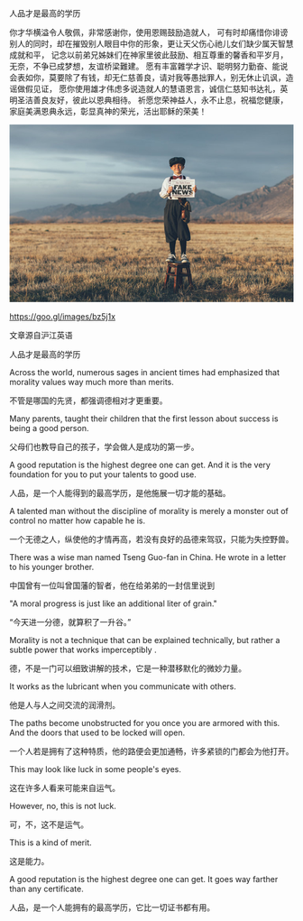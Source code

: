 人品才是最高的学历

你才华横溢令人敬佩，非常感谢你，使用恩赐鼓励造就人，
可有时却痛惜你诽谤别人的同时，却在摧毁别人眼目中你的形象，更让天父伤心祂儿女们缺少属天智慧成就和平，
记念以前弟兄姊妹们在神家里彼此鼓励、相互尊重的馨香和平岁月，无奈，不争已成梦想，友谊桥梁難建。
愿有丰富雜学才识、聪明努力勤奋、能说会表如你，莫要除了有钱，却无仁慈善良，请对我等愚拙罪人，别无休止讥讽，造谣做假见证，
愿你使用雄才伟虑多说造就人的慧语恩言，诚信仁慈知书达礼，英明圣洁善良友好，彼此以恩典相待。
祈愿您荣神益人，永不止息，祝福您健康，家庭美满恩典永远，彰显真神的荣光，活出耶稣的荣美！

![人品才是最高的学历](https://github.com/ywangnccu/ywang/blob/main/images/FakeNews.jpg)

https://goo.gl/images/bz5j1x

文章源自沪江英语

人品才是最高的学历

Across the world, numerous sages in ancient times had emphasized that morality values way much more than merits.

不管是哪国的先贤，都强调德相对才更重要。

Many parents, taught their children that the first lesson about success is being a good person.

父母们也教导自己的孩子，学会做人是成功的第一步。

A good reputation is the highest degree one can get. And it is the very foundation for you to put your talents to good use. 

人品，是一个人能得到的最高学历，是他施展一切才能的基础。

A talented man without the discipline of morality is merely a monster out of control no matter how capable he is.

一个无德之人，纵使他的才情再高，若没有良好的品德来驾驭，只能为失控野兽。

 There was a wise man named Tseng Guo-fan in China. He wrote in a letter to his younger brother.
 
中国曾有一位叫曾国藩的智者，他在给弟弟的一封信里说到

"A moral progress is just like an additional liter of grain."

“今天进一分德，就算积了一升谷。”

Morality is not a technique that can be explained technically, but rather a subtle power that works imperceptibly .

德，不是一门可以细致讲解的技术，它是一种潜移默化的微妙力量。

It works as the lubricant when you communicate with others.

他是人与人之间交流的润滑剂。

The paths become unobstructed for you once you are armored with this. And the doors that used to be locked will open.

一个人若是拥有了这种特质，他的路便会更加通畅，许多紧锁的门都会为他打开。

This may look like luck in some people's eyes.

这在许多人看来可能来自运气。

However, no, this is not luck.

可，不，这不是运气。

This is a kind of merit.

这是能力。

A good reputation is the highest degree one can get. It goes way farther than any certificate.

人品，是一个人能拥有的最高学历，它比一切证书都有用。
